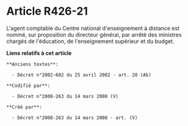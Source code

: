 # Article R426-21

L'agent comptable du Centre national d'enseignement à distance est nommé, sur proposition du directeur général, par arrêté
des ministres chargés de l'éducation, de l'enseignement supérieur et du budget.

**Liens relatifs à cet article**

	**Anciens textes**:

	  - Décret n°2002-602 du 25 avril 2002 - art. 20 (Ab)

	**Codifié par**:

	  - Décret n°2008-263 du 14 mars 2008 (V)

	**Créé par**:

	  - Décret n°2008-263 du 14 mars 2008 - art. (V)
